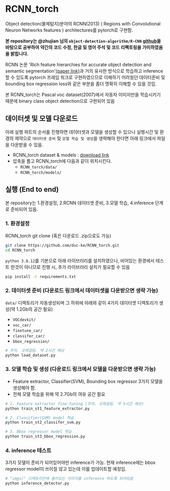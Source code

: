 # RCNN_torch
Object detection(물체탐지)분야의 RCNN(2013) ( Regions with Convolutional Neuron Networks features ) architectures를 pytorch로 구현함.

**본 repository는 @zhujian 님의 `object-detection-algorithm/R-CNN` [github](https://github.com/object-detection-algorithm/R-CNN)을 바탕으로 공부하여 약간의 코드 수정, 한글 및 영어 주석 및 코드 리펙토링을 가미하였음을 밝힙니다.**

RCNN 논문 'Rich feature hierarchies for accurate object detection and semantic segmentation'[(paper link)](https://arxiv.org/abs/1311.2524)과 거의 유사한 방식으로 학습하고 inference할 수 있도록 pytorch 프레임 워크로 구현하였으므로 이해하기 어려웠던 데이터준비 및 bounding box regression loss와 같은 부분을 좀더 명확히 이해할 수 있을 것임.

본 RCNN_torch는 Pascal voc dataset(2007)에서 자동차 이미지만을 학습시키기 때문에 binary class object detection으로 구현되어 있음


## 데이터셋 및 모델 다운로드
아래 실행 파트의 순서를 진행하면 데이터셋과 모델을 생성할 수 있으나 실행시간 및 환경의 제약으로 `데이터셋 준비` 및 `모델 학습 및 생성`을 생략해야 한다면 아래 링크에서 파일을 다운받을 수 있음.
* RCNN_torch dataset & models : [download link](https://www.dropbox.com/s/1nw2b7r2i1dyz2w/RCNN_dataset_n_models.zip?dl=0)
* 압축을 풀고 RCNN_torch에 다음과 같이 위치시킨다.
  * `RCNN_torch/data/`
  * `RCNN_torch/models/`

## 실행 (End to end)
본 repository는 1.환경설정, 2.RCNN 데이터셋 준비, 3.모델 학습, 4.inference 단계로 준비되어 있음.

### 1. 환경설정
RCNN_torch git clone (혹은 다운로드 .zip으로도 가능)
```bash
git clone https://github.com/duc-ke/RCNN_torch.git
cd RCNN_torch
```

`python 3.8.12`를 기본으로 아래 라이브러리를 설치하였으나, 비어있는 환경에서 테스트 한것이 아니므로 진행 시, 추가 라이브러리 설치가 필요할 수 있음
```bash
pip install -r requirements.txt
```

### 2. 데이터셋 준비 (다운로드 링크에서 데이터셋을 다운받으면 생략 가능)
`data/` 디렉토리가 자동생성되며 그 하위에 아래와 같이 4가지 데이터셋 디렉토리가 생성(약 1.2Gb의 공간 필요)
  * `VOCdevkit/`
  * `voc_car/`
  * `finetune_car/`
  * `classifer_car/`
  * `bbox_regression/`
```bash
# 주의. 오래걸림. 약 2시간 예상
python load_dataset.py
```


### 3. 모델 학습 및 생성 (다운로드 링크에서 모델을 다운받으면 생략 가능)
* Feature extractor, Classifier(SVM), Bounding box regressor 3가지 모델을 생성해야 함.
* 전체 모델 학습을 위해 약 2.7Gb의 여유 공간 필요
```bash
# 1. Feature extractor fine-tuning (주의. 오래걸림. 약 5시간 예상)
python train_st1_feature_extractor.py

# 2. Classifier(SVM) model 학습 
python train_st2_classifer_svm.py

# 3. Bbox regressor model 학습
python train_st3_bbox_regression.py
```


### 4. inference 테스트
3가지 모델이 준비가 되어있어야만 inference가 가능. 현재 inference에는 bbox regressor model이 쓰이질 않고 있는데 이를 업데이트할 예정임.
```bash
# "imgs/" 디렉토리안에 들어있는 이미지를 inference 하도록 되어있음
python inference_detector.py
```
